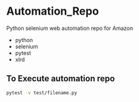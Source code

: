 # Automation_Repo
Python selenium web automation repo for Amazon

* python
* selenium
* pytest
* xlrd

## To Execute automation repo

```bash Ex: 
pytest -v test/filename.py
```
